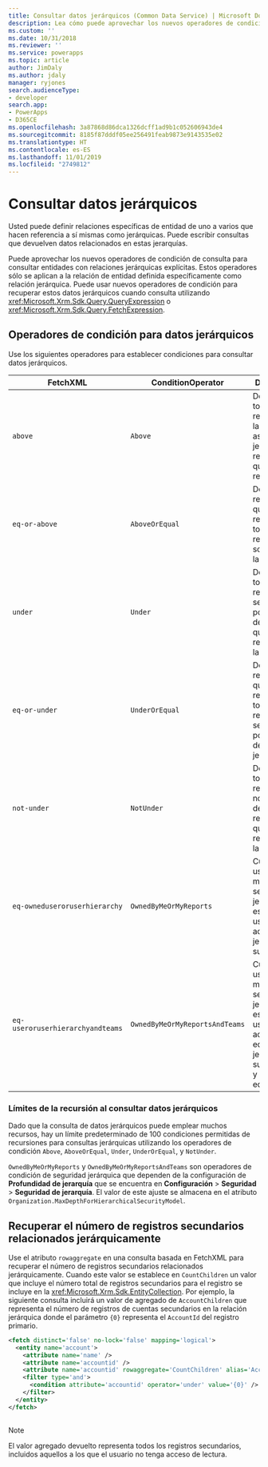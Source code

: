 ```yaml
---
title: Consultar datos jerárquicos (Common Data Service) | Microsoft Docs
description: Lea cómo puede aprovechar los nuevos operadores de condición de consulta para consultar entidades con relaciones jerárquicas explícitas.
ms.custom: ''
ms.date: 10/31/2018
ms.reviewer: ''
ms.service: powerapps
ms.topic: article
author: JimDaly
ms.author: jdaly
manager: ryjones
search.audienceType:
- developer
search.app:
- PowerApps
- D365CE
ms.openlocfilehash: 3a87868d86dca1326dcff1ad9b1c052606943de4
ms.sourcegitcommit: 8185f87dddf05ee256491feab9873e9143535e02
ms.translationtype: HT
ms.contentlocale: es-ES
ms.lasthandoff: 11/01/2019
ms.locfileid: "2749812"
---
```

# <a name="query-hierarchical-data"></a>Consultar datos jerárquicos

Usted puede definir relaciones específicas de entidad de uno a varios que hacen referencia a sí mismas como jerárquicas. Puede escribir consultas que devuelven datos relacionados en estas jerarquías.  
  
Puede aprovechar los nuevos operadores de condición de consulta para consultar entidades con relaciones jerárquicas explícitas. Estos operadores sólo se aplican a la relación de entidad definida específicamente como relación jerárquica. Puede usar nuevos operadores de condición para recuperar estos datos jerárquicos cuando consulta utilizando <xref:Microsoft.Xrm.Sdk.Query.QueryExpression> o <xref:Microsoft.Xrm.Sdk.Query.FetchExpression>.  
  
<a name="BKMK_ConditionOperators"></a>   
## <a name="condition-operators-for-hierarchical-data"></a>Operadores de condición para datos jerárquicos  
 Use los siguientes operadores para establecer condiciones para consultar datos jerárquicos.  
  
|FetchXML|ConditionOperator|Descripción|  
|--------------|-----------------------|-----------------|  
|`above`|`Above`|Devuelve todos los registros en la línea de ascendencia jerárquica del registro al que se hace referencia.|  
|`eq-or-above`|`AboveOrEqual`|Devuelve el registro al que se hace referencia y todos los registros sobre éste en la jerarquía.|  
|`under`|`Under`|Devuelve todos los registros secundarios por debajo del registro al que se hace referencia en la jerarquía.|  
|`eq-or-under`|`UnderOrEqual`|Devuelve el registro al que se hace referencia y todos los registros secundarios por debajo de éste en la jerarquía.|  
|`not-under`|`NotUnder`|Devuelve todos los registros que no están por debajo del registro al que se hace referencia en la jerarquía.|  
|`eq-owneduseroruserhierarchy`|`OwnedByMeOrMyReports`|Cuando se usan modelos de seguridad jerárquicos, es igual al usuario actual o su jerarquía de subordinados|  
|`eq-useroruserhierarchyandteams`|`OwnedByMeOrMyReportsAndTeams`|Cuando se usan modelos de seguridad jerárquicos, es igual al usuario actual y a sus equipos o su jerarquía de subordinados y sus equipos|  
  
### <a name="recursion-limits-when-querying-hierarchical-data"></a>Límites de la recursión al consultar datos jerárquicos  
 Dado que la consulta de datos jerárquicos puede emplear muchos recursos, hay un límite predeterminado de 100 condiciones permitidas de recursiones para consultas jerárquicas utilizando los operadores de condición `Above`, `AboveOrEqual`, `Under`, `UnderOrEqual`, y `NotUnder`.  
  
 `OwnedByMeOrMyReports` y `OwnedByMeOrMyReportsAndTeams` son operadores de condición de seguridad jerárquica que dependen de la configuración de **Profundidad de jerarquía** que se encuentra en **Configuración** > **Seguridad** > **Seguridad de jerarquía**. El valor de este ajuste se almacena en el atributo `Organization.MaxDepthForHierarchicalSecurityModel`.  
  
<a name="BKMK_ChildCountAggregate"></a>   
## <a name="retrieve-the-number-of-hierarchically-related-child-records"></a>Recuperar el número de registros secundarios relacionados jerárquicamente  
 Use el atributo `rowaggregate` en una consulta basada en FetchXML para recuperar el número de registros secundarios relacionados jerárquicamente. Cuando este valor se establece en `CountChildren` un valor que incluye el número total de registros secundarios para el registro se incluye en la <xref:Microsoft.Xrm.Sdk.EntityCollection>. Por ejemplo, la siguiente consulta incluirá un valor de agregado de `AccountChildren` que representa el número de registros de cuentas secundarios en la relación jerárquica donde el parámetro `{0}` representa el `AccountId` del registro primario.  
  
```xml  
<fetch distinct='false' no-lock='false' mapping='logical'>  
  <entity name='account'>  
    <attribute name='name' />  
    <attribute name='accountid' />  
    <attribute name='accountid' rowaggregate='CountChildren' alias='AccountChildren'/>  
    <filter type='and'>  
      <condition attribute='accountid' operator='under' value='{0}' />  
    </filter>  
  </entity>  
</fetch>  
  
```  
  
> [!NOTE]
>  El valor agregado devuelto representa todos los registros secundarios, incluidos aquellos a los que el usuario no tenga acceso de lectura.  
  
 

